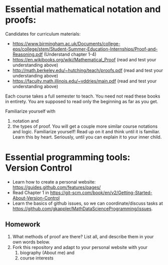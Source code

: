 # Essential mathematical notation and proofs:
Candidates for curriculum materials:
-   <https://www.birmingham.ac.uk/Documents/college-eps/college/stem/Student-Summer-Education-Internships/Proof-and-Reasoning.pdf> (Understand chapter 1-4)
-   <https://en.wikibooks.org/wiki/Mathematical_Proof> (read and test your understanding above)
-   <http://math.berkeley.edu/~hutching/teach/proofs.pdf> (read and test your understanding above)
-   <https://faculty.math.illinois.edu/~vddries/main.pdf> (read and test your understanding above)



Each course takes a full semester to teach.
You need not read these books in entirety.
You are supposed to read only the beginning as far as you get. 

Familiarize yourself with 
1. notation and 
2. the types of proof.
You will get a couple more similar course notations and logic. 
Familiarize yourself! Read up on it and think until it is familiar. Learn this by heart. Seriously, until you can explain it to your inner child.




# Essential programming tools: Version Control
- Learn how to create a personal website: <https://guides.github.com/features/pages/>
- Read Chapter 1 in <https://git-scm.com/book/en/v2/Getting-Started-About-Version-Control>
- Learn the basics of github issues, so we can coordinate/discuss tasks at <https://github.com/gkappler/MathDataScienceProgramming/issues>.


## Homework
1. What methods of proof are there? List all, and describe them in your own words below.
2. Fork this repository and adapt to your personal website with your
   1.  biography (About me) and
   2.  course interests
    
